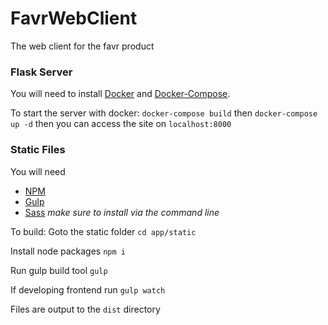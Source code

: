# FavrWebClient
The web client for the favr product

### Flask Server

You will need to install [Docker](https://docs.docker.com/engine/installation/) and [Docker-Compose](https://docs.docker.com/compose/install/).

To start the server with docker: `docker-compose build` then `docker-compose up -d` then you can access the site on `localhost:8000`

### Static Files

You will need
 - [NPM](https://www.npmjs.com/)
 - [Gulp](http://gulpjs.com/)
 - [Sass](http://sass-lang.com/) *make sure to install via the command line*

To build:
Goto the static folder
`cd app/static`

Install node packages
`npm i`

Run gulp build tool
`gulp`

If developing frontend run
`gulp watch`

Files are output to the `dist` directory
